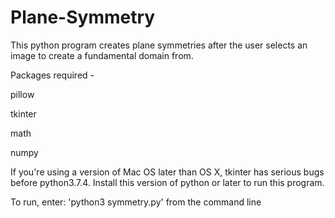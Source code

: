 # Plane-Symmetry
This python program creates plane symmetries after the user selects an image to create a fundamental domain from.

Packages required -

pillow

tkinter

math

numpy

If you're using a version of Mac OS later than OS X, tkinter has serious bugs before python3.7.4. Install this version of python or later to run this program.

To run, enter:
    'python3 symmetry.py'
from the command line
